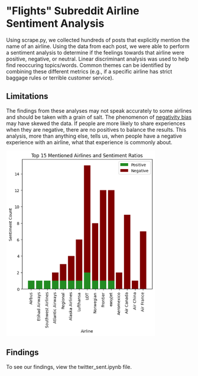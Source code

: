 # "Flights" Subreddit Airline Sentiment Analysis

Using scrape.py, we collected hundreds of posts that explicitly mention the name of an airline. Using the data from each post, we were able to perform a sentiment analysis to determine if the feelings towards that airline were positive, negative, or neutral. Linear discriminant analysis was used to help find reoccuring topics/words. Common themes can be identified by combining these different metrics (e.g., if a specific airline has strict baggage rules or terrible customer service).

## Limitations

The findings from these analyses may not speak accurately to some airlines and should be taken with a grain of salt. The phenomenon of [negativity bias](https://en.wikipedia.org/wiki/Negativity_bias) may have skewed the data. If people are more likely to share experiences when they are negative, there are no positives to balance the results. This analysis, more than anything else, tells us, when people have a negative experience with an airline, what that experience is commonly about.

<img src="neg_pos_ratio.png" alt="Negativity to Positivity Ratio" height="500" >

 ## Findings

To see our findings, view the twitter_sent.ipynb file.